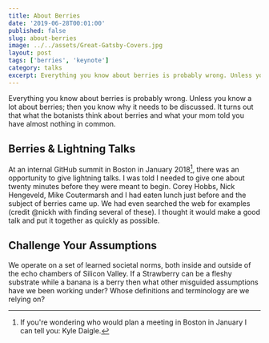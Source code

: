```yaml
---
title: About Berries
date: '2019-06-28T00:01:00'
published: false
slug: about-berries
image: ../../assets/Great-Gatsby-Covers.jpg
layout: post
tags: ['berries', 'keynote']
category: talks
excerpt: Everything you know about berries is probably wrong. Unless you know a lot about berries; then you know why it needs to be discussed.
---
```


Everything you know about berries is probably wrong. Unless you know a lot about berries; then you know why it needs to be discussed. It turns out that what the botanists think about berries and what your mom told you have almost nothing in common.

## Berries & Lightning Talks

At an internal GitHub summit in Boston in January 2018[^boston], there
was an opportunity to give lightning talks. I was told I needed to give one about twenty minutes before they were meant to begin. Corey Hobbs, Nick Hengeveld, Mike Coutermarsh and I had eaten lunch just before and the subject of berries came up. We had even searched the web for examples (credit @nickh with finding several of these). I thought it would make a good talk and put it together as quickly as possible.

[^boston]: If you're wondering who would plan a meeting in Boston in January I can tell you: Kyle Daigle.

## Challenge Your Assumptions

We operate on a set of learned societal norms, both inside and outside of the echo chambers of Silicon Valley. If a Strawberry can be a fleshy substrate while a banana is a berry then what other misguided assumptions have we been working under? Whose definitions and terminology are we relying on?
